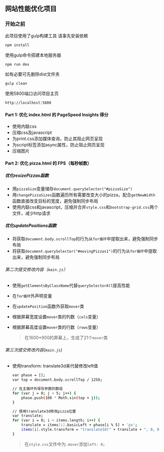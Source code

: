 ## 网站性能优化项目

### 开始之前
此项目使用了gulp构建工具
请事先安装依赖

```bash
npm install
```

使用gulp命令搭建本地服务器

```bash
npm run dev
```

如有必要可先删除dist文件夹

```bash
gulp clean
```

使用5800端口访问项目主页

```bash
http://localhost:5800
```

#### Part 1: 优化 index.html 的 PageSpeed Insights 得分

- 使用内联css
- 压缩css及javascript
- 为print.css添加媒体查询，防止其阻止网页呈现
- 为script标签添加async属性，防止阻止网页呈现
- 压缩图片

#### Part 2: 优化 pizza.html 的 FPS（每秒帧数）

##### 优化resizePizzas函数

- 用`pizzaSize`变量储存`document.querySelector("#pizzaSize")`
- 用`changePizzaSizes`函数遍历所有需要改变大小的pizza，配合`getNewWidth`函数直接改变目标的宽度，避免强制同步布局
- 使用内联css和javascript，压缩并合并`style.css`和`bootstrap-grid.css`两个文件，减少http请求

##### 优化updatePositions函数

- 将获取`document.body.scrollTop`的行为从`for循环`中提取出来，避免强制同步布局
- 将获取`document.querySelector("#movingPizzas1")`的行为从`for循环`中提取出来，避免强制同步布局

###### 第二次提交修改内容（`main.js`）

- 使用`getElementsByClassName`代替`querySelectorAll`提高性能
- 在`for循环`外声明变量
- 在`updatePosition`函数外获取`mover`类
- 根据屏幕宽度设置`mover`类的列数（`cols`变量）
- 根据屏幕高度设置`mover`类的行数（`rows`变量）

    >在1600*900的屏幕上，生成了21个`mover`类

###### 第三次提交修改内容(`main.js`)

- 使用transform: translate3d来代替修改left值

    ```bash
    var phase = [];
    var top = document.body.scrollTop / 1250;

    // 在主循环外保存参数的数组
    for (var j = 0; j < 5; j++) {
        phase.push(100 * Math.sin(top + j));
    }

    // 使用translate3d修改pizza位置
    var translate;
    for (var i = 0; i < items.length; i++) {
        translate = items[i].basicLeft + phase[i % 5] + 'px';
        items[i].style.transform = "translate3d(" + translate + ", 0, 0)";
    }
    ```

    >在`style.css`文件中为`.mover`添加`left: 0;`
